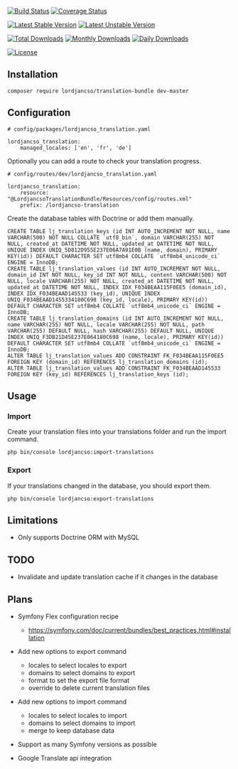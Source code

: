 [![Build Status](https://travis-ci.com/lordjancso/TranslationBundle.svg?branch=develop)](https://travis-ci.com/lordjancso/TranslationBundle)
[![Coverage Status](https://coveralls.io/repos/github/lordjancso/TranslationBundle/badge.svg?branch=develop)](https://coveralls.io/github/lordjancso/TranslationBundle?branch=develop)

[![Latest Stable Version](https://poser.pugx.org/lordjancso/translation-bundle/v/stable?format=flat)](https://packagist.org/packages/lordjancso/translation-bundle)
[![Latest Unstable Version](https://poser.pugx.org/lordjancso/translation-bundle/v/unstable?format=flat)](https://packagist.org/packages/lordjancso/translation-bundle)

[![Total Downloads](https://poser.pugx.org/lordjancso/translation-bundle/downloads?format=flat)](https://packagist.org/packages/lordjancso/translation-bundle)
[![Monthly Downloads](https://poser.pugx.org/lordjancso/translation-bundle/d/monthly?format=flat)](https://packagist.org/packages/lordjancso/translation-bundle)
[![Daily Downloads](https://poser.pugx.org/lordjancso/translation-bundle/d/daily?format=flat)](https://packagist.org/packages/lordjancso/translation-bundle)

[![License](https://poser.pugx.org/lordjancso/translation-bundle/license?format=flat)](https://packagist.org/packages/lordjancso/translation-bundle)

## Installation

```
composer require lordjancso/translation-bundle dev-master
```

## Configuration

```
# config/packages/lordjancso_translation.yaml

lordjancso_translation:
    managed_locales: ['en', 'fr', 'de']
```

Optionally you can add a route to check your translation progress.

```
# config/routes/dev/lordjancso_translation.yaml

lordjancso_translation:
    resource: "@LordjancsoTranslationBundle/Resources/config/routes.xml"
    prefix: /lordjancso-translation
```

Create the database tables with Doctrine or add them manually.

```
CREATE TABLE lj_translation_keys (id INT AUTO_INCREMENT NOT NULL, name VARCHAR(500) NOT NULL COLLATE `utf8_bin`, domain VARCHAR(255) NOT NULL, created_at DATETIME NOT NULL, updated_at DATETIME NOT NULL, UNIQUE INDEX UNIQ_5D812D955E237E06A7A91E0B (name, domain), PRIMARY KEY(id)) DEFAULT CHARACTER SET utf8mb4 COLLATE `utf8mb4_unicode_ci` ENGINE = InnoDB;
CREATE TABLE lj_translation_values (id INT AUTO_INCREMENT NOT NULL, domain_id INT NOT NULL, key_id INT NOT NULL, content VARCHAR(500) NOT NULL, locale VARCHAR(255) NOT NULL, created_at DATETIME NOT NULL, updated_at DATETIME NOT NULL, INDEX IDX_F034BEAA115F0EE5 (domain_id), INDEX IDX_F034BEAAD145533 (key_id), UNIQUE INDEX UNIQ_F034BEAAD1455334180C698 (key_id, locale), PRIMARY KEY(id)) DEFAULT CHARACTER SET utf8mb4 COLLATE `utf8mb4_unicode_ci` ENGINE = InnoDB;
CREATE TABLE lj_translation_domains (id INT AUTO_INCREMENT NOT NULL, name VARCHAR(255) NOT NULL, locale VARCHAR(255) NOT NULL, path VARCHAR(255) DEFAULT NULL, hash VARCHAR(255) DEFAULT NULL, UNIQUE INDEX UNIQ_F3DB21D45E237E064180C698 (name, locale), PRIMARY KEY(id)) DEFAULT CHARACTER SET utf8mb4 COLLATE `utf8mb4_unicode_ci` ENGINE = InnoDB;
ALTER TABLE lj_translation_values ADD CONSTRAINT FK_F034BEAA115F0EE5 FOREIGN KEY (domain_id) REFERENCES lj_translation_domains (id);
ALTER TABLE lj_translation_values ADD CONSTRAINT FK_F034BEAAD145533 FOREIGN KEY (key_id) REFERENCES lj_translation_keys (id);
```

## Usage

### Import

Create your translation files into your translations folder and run the import command.

```
php bin/console lordjancso:import-translations
```

### Export

If your translations changed in the database, you should export them.

```
php bin/console lordjancso:export-translations
```

## Limitations

- Only supports Doctrine ORM with MySQL

## TODO

- Invalidate and update translation cache if it changes in the database

## Plans

- Symfony Flex configuration recipe
  - https://symfony.com/doc/current/bundles/best_practices.html#installation

- Add new options to export command
  - locales to select locales to export
  - domains to select domains to export
  - format to set the export file format
  - override to delete current translation files

- Add new options to import command
  - locales to select locales to import
  - domains to select domains to import
  - merge to keep database data

- Support as many Symfony versions as possible

- Google Translate api integration
